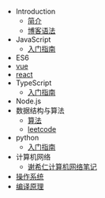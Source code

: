 * Introduction
    * [简介](README.md)
    * [博客语法](syntax.md)
* JavaScript
     * [入门指南](js/guidebook/)
* ES6
* [vue]()
* [react]()
* TypeScript
     * [入门指南](typescript/guidebook/)
* Node.js
* 数据结构与算法
    * [算法](dataStructure-and-algorithm/)
    * [leetcode](dataStructure-and-algorithm/leetcode.md)
* python
    * [入门指南](python/guidebook/)
* 计算机网络
    * [谢希仁计算机网络笔记](computer-network/notes/)
* [操作系统]()
* [编译原理]()


